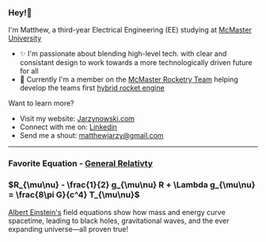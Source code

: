 ### Hey!👋

I'm Matthew, a third-year Electrical Engineering (EE) studying at [McMaster University](https://www.eng.mcmaster.ca/ece/)

- ✨ I'm passionate about blending high-level tech. with clear and consistant design to work towards a more technologically driven future for all
- 🚀 Currently I'm a member on the [McMaster Rocketry Team](https://www.macrocketry.ca/) helping develop the teams first [hybrid rocket engine](https://www.youtube.com/watch?v=w5PqdutmPFs)

Want to learn more?

- Visit my website: [Jarzynowski.com](https://www.jarzynowski.com/) 
- Connect with me on: [Linkedin](https://www.linkedin.com/jarzynowski/)
- Send me a shout: [matthewjarzy@gmail.com](mailto:matthewjarzy@gmail.com) 

---
### Favorite Equation - [General Relativty](https://en.wikipedia.org/wiki/General_relativity)

### $R_{\mu\nu} - \frac{1}{2} g_{\mu\nu} R + \Lambda g_{\mu\nu} = \frac{8\pi G}{c^4} T_{\mu\nu}$

[Albert Einstein's](https://en.wikipedia.org/wiki/Albert_Einstein) field equations show how mass and energy curve spacetime, leading to black holes, gravitational waves, and the ever expanding universe—all proven true!
